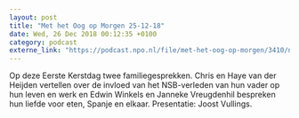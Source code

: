 ```yaml
---
layout: post
title: "Met het Oog op Morgen 25-12-18"
date: Wed, 26 Dec 2018 00:12:35 +0100
category: podcast
externe_link: "https://podcast.npo.nl/file/met-het-oog-op-morgen/3410/nporadio1_met-het-oog-op-morgen_20181226_25-12-18.mp3"
---
```


Op deze Eerste Kerstdag twee familiegesprekken. Chris en Haye van der Heijden vertellen over de invloed van het NSB-verleden van hun vader op hun leven en werk en Edwin Winkels en Janneke Vreugdenhil bespreken hun liefde voor eten, Spanje en elkaar. Presentatie: Joost Vullings.
